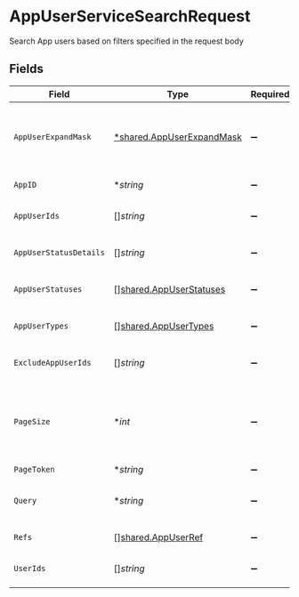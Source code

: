 # AppUserServiceSearchRequest

Search App users based on filters specified in the request body


## Fields

| Field                                                                                                                             | Type                                                                                                                              | Required                                                                                                                          | Description                                                                                                                       |
| --------------------------------------------------------------------------------------------------------------------------------- | --------------------------------------------------------------------------------------------------------------------------------- | --------------------------------------------------------------------------------------------------------------------------------- | --------------------------------------------------------------------------------------------------------------------------------- |
| `AppUserExpandMask`                                                                                                               | [*shared.AppUserExpandMask](../../../pkg/models/shared/appuserexpandmask.md)                                                      | :heavy_minus_sign:                                                                                                                | The AppUserExpandMask message contains a list of paths to expand in the response.                                                 |
| `AppID`                                                                                                                           | **string*                                                                                                                         | :heavy_minus_sign:                                                                                                                | The app ID to restrict the search to.                                                                                             |
| `AppUserIds`                                                                                                                      | []*string*                                                                                                                        | :heavy_minus_sign:                                                                                                                | A list of app user IDs to restrict the search to.                                                                                 |
| `AppUserStatusDetails`                                                                                                            | []*string*                                                                                                                        | :heavy_minus_sign:                                                                                                                | A list of app user status details to restrict the search to.                                                                      |
| `AppUserStatuses`                                                                                                                 | [][shared.AppUserStatuses](../../../pkg/models/shared/appuserstatuses.md)                                                         | :heavy_minus_sign:                                                                                                                | A list of app user statuses to restrict the search to.                                                                            |
| `AppUserTypes`                                                                                                                    | [][shared.AppUserTypes](../../../pkg/models/shared/appusertypes.md)                                                               | :heavy_minus_sign:                                                                                                                | A list of app user types to restrict the search to.                                                                               |
| `ExcludeAppUserIds`                                                                                                               | []*string*                                                                                                                        | :heavy_minus_sign:                                                                                                                | A list of app user IDs to remove from the results.                                                                                |
| `PageSize`                                                                                                                        | **int*                                                                                                                            | :heavy_minus_sign:                                                                                                                | The pageSize where 0 <= pageSize <= 100. Values < 10 will be set to 10. A value of 0 returns the default page size (currently 25) |
| `PageToken`                                                                                                                       | **string*                                                                                                                         | :heavy_minus_sign:                                                                                                                | The pageToken field.                                                                                                              |
| `Query`                                                                                                                           | **string*                                                                                                                         | :heavy_minus_sign:                                                                                                                | Query the apps with a fuzzy search on display name and description.                                                               |
| `Refs`                                                                                                                            | [][shared.AppUserRef](../../../pkg/models/shared/appuserref.md)                                                                   | :heavy_minus_sign:                                                                                                                | A list of app users to limit the search to.                                                                                       |
| `UserIds`                                                                                                                         | []*string*                                                                                                                        | :heavy_minus_sign:                                                                                                                | A list of user IDs to restrict the search by.                                                                                     |